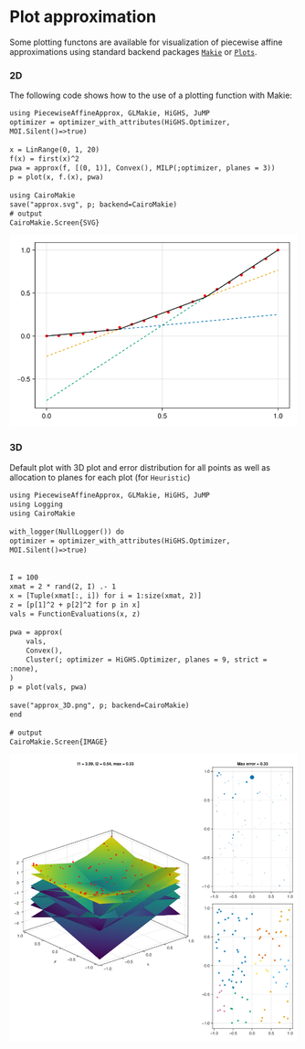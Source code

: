 # Plot approximation

Some plotting functons are available for visualization of piecewise affine approximations using standard backend packages [`Makie`](https://docs.makie.org/stable/) or [`Plots`](https://docs.juliaplots.org/stable/). 


### 2D
The following code shows how to the use of a plotting function with Makie:

```jldoctest
using PiecewiseAffineApprox, GLMakie, HiGHS, JuMP
optimizer = optimizer_with_attributes(HiGHS.Optimizer, MOI.Silent()=>true)

x = LinRange(0, 1, 20)
f(x) = first(x)^2
pwa = approx(f, [(0, 1)], Convex(), MILP(;optimizer, planes = 3))
p = plot(x, f.(x), pwa)

using CairoMakie
save("approx.svg", p; backend=CairoMakie)
# output
CairoMakie.Screen{SVG}
```
![](../assets/approx.svg)

### 3D
Default plot with 3D plot and error distribution for all points as well as allocation to planes for each plot (for `Heuristic`)

```jldoctest
using PiecewiseAffineApprox, GLMakie, HiGHS, JuMP
using Logging
using CairoMakie

with_logger(NullLogger()) do
optimizer = optimizer_with_attributes(HiGHS.Optimizer, MOI.Silent()=>true)


I = 100
xmat = 2 * rand(2, I) .- 1
x = [Tuple(xmat[:, i]) for i = 1:size(xmat, 2)]
z = [p[1]^2 + p[2]^2 for p in x]
vals = FunctionEvaluations(x, z)

pwa = approx(
    vals,
    Convex(),
    Cluster(; optimizer = HiGHS.Optimizer, planes = 9, strict = :none),    
)
p = plot(vals, pwa)

save("approx_3D.png", p; backend=CairoMakie)
end

# output
CairoMakie.Screen{IMAGE}
```
![](../assets/approx_3D.png)

